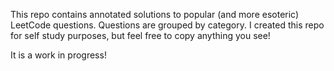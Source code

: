 This repo contains annotated solutions to popular (and more esoteric) LeetCode questions. Questions are grouped by category. I created this repo for self study purposes, but feel free to copy anything you see!

It is a work in progress!
